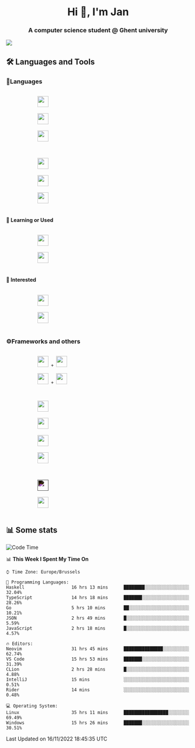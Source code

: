 <h1 align="center">Hi 👋, I'm Jan</h1>
<h3 align="center">A computer science student @ Ghent university</h3>

![](https://komarev.com/ghpvc/?username=NuttyShrimp&style=flat)

<h2>🛠️ Languages and Tools</h2>
<h3>💬Languages</h3>
<div>
    <p>
        <code>
            <img width='30px' src="https://cdn.jsdelivr.net/gh/devicons/devicon/icons/html5/html5-plain.svg">
        </code>
        <code>
            <img width='30px' src="https://cdn.jsdelivr.net/gh/devicons/devicon/icons/sass/sass-original.svg">
        </code>
        <code>
            <img width='30px' src="https://cdn.jsdelivr.net/gh/devicons/devicon/icons/javascript/javascript-plain.svg">
        </code>
    </p>
    <p>
        <code>
            <img width='30px' src="https://cdn.jsdelivr.net/gh/devicons/devicon/icons/typescript/typescript-plain.svg">
        </code>
        <code>
            <img width='30px' src="https://cdn.jsdelivr.net/gh/devicons/devicon/icons/lua/lua-plain-wordmark.svg">
        </code>
        <code>
            <img width='30px' src="https://cdn.jsdelivr.net/gh/devicons/devicon/icons/python/python-original.svg">
        </code>
    </p>
    <h4>🏫 Learning or Used</h4>
    <p>
        <code>
            <img width='30px' src="https://cdn.jsdelivr.net/gh/devicons/devicon/icons/go/go-original-wordmark.svg">
        </code>
        <code>
            <img width='30px' src="https://cdn.jsdelivr.net/gh/devicons/devicon/icons/java/java-original.svg">
        </code>
    </p>
    <h4>💭 Interested</h4>
    <p>
        <code>
            <img width='30px' src="https://cdn.jsdelivr.net/gh/devicons/devicon/icons/csharp/csharp-original.svg">
        </code>
        <code>
            <img width='30px' src="https://cdn.jsdelivr.net/gh/devicons/devicon/icons/rust/rust-plain.svg">
        </code>
    </p>
</div>
<h3>⚙️Frameworks and others</h3>
<div>
    <p>
        <code>
            <img width='30px' src="https://cdn.jsdelivr.net/gh/devicons/devicon/icons/react/react-original.svg"> + <img width='30px' src="https://cdn.jsdelivr.net/gh/devicons/devicon/icons/typescript/typescript-plain.svg">
        </code>
        <code>
            <img width='30px' src="https://cdn.jsdelivr.net/gh/devicons/devicon/icons/vuejs/vuejs-original.svg"> + <img width='30px' src="https://cdn.jsdelivr.net/gh/devicons/devicon/icons/typescript/typescript-plain.svg">
        </code>
    </p>
    <p>
        <code>
            <img width='30px' src="https://cdn.jsdelivr.net/gh/devicons/devicon/icons/nodejs/nodejs-plain.svg">
        </code>
        <code>
            <img width='30px' src="https://cdn.jsdelivr.net/gh/devicons/devicon/icons/mysql/mysql-original.svg">
        </code>
        <code>
            <img width='30px' src="https://cdn.jsdelivr.net/gh/devicons/devicon/icons/postgresql/postgresql-original.svg">
        </code>
        <code>
            <img width='30px' src="https://cdn.jsdelivr.net/gh/devicons/devicon/icons/docker/docker-original.svg">
        </code>
    </p>
        <code>
            <img width='30px' style='filter:invert(1)' src="https://simpleicons.org/icons/intellijidea.svg">
        </code>
        <code>
            <img width='30px' src="https://cdn.jsdelivr.net/gh/devicons/devicon/icons/vscode/vscode-original.svg">
        </code>
    <p>
</div>

<h2>📊 Some stats</h2>

<!--START_SECTION:waka-->
![Code Time](http://img.shields.io/badge/Code%20Time-2%2C056%20hrs%2039%20mins-blue)

📊 **This Week I Spent My Time On** 

```text
⌚︎ Time Zone: Europe/Brussels

💬 Programming Languages: 
Haskell                  16 hrs 13 mins      ████████░░░░░░░░░░░░░░░░░   32.04% 
TypeScript               14 hrs 18 mins      ███████░░░░░░░░░░░░░░░░░░   28.26% 
Go                       5 hrs 10 mins       ██░░░░░░░░░░░░░░░░░░░░░░░   10.21% 
JSON                     2 hrs 49 mins       █░░░░░░░░░░░░░░░░░░░░░░░░   5.59% 
JavaScript               2 hrs 18 mins       █░░░░░░░░░░░░░░░░░░░░░░░░   4.57%

🔥 Editors: 
Neovim                   31 hrs 45 mins      ███████████████░░░░░░░░░░   62.74% 
VS Code                  15 hrs 53 mins      ███████░░░░░░░░░░░░░░░░░░   31.39% 
CLion                    2 hrs 28 mins       █░░░░░░░░░░░░░░░░░░░░░░░░   4.88% 
IntelliJ                 15 mins             ░░░░░░░░░░░░░░░░░░░░░░░░░   0.51% 
Rider                    14 mins             ░░░░░░░░░░░░░░░░░░░░░░░░░   0.48%

💻 Operating System: 
Linux                    35 hrs 11 mins      █████████████████░░░░░░░░   69.49% 
Windows                  15 hrs 26 mins      ███████░░░░░░░░░░░░░░░░░░   30.51%

```


 Last Updated on 16/11/2022 18:45:35 UTC
<!--END_SECTION:waka-->